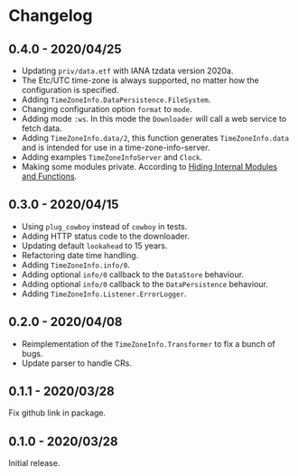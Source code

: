 # Changelog

## 0.4.0 - 2020/04/25

- Updating `priv/data.etf` with IANA tzdata version 2020a.
- The Etc/UTC time-zone is always supported, no matter how the configuration is specified.
- Adding `TimeZoneInfo.DataPersistence.FileSystem`.
- Changing configuration option `format` to `mode`.
- Adding mode `:ws`. In this mode the `Downloader` will call a web service to
  fetch data.
- Adding `TimeZoneInfo.data/2`, this function generates `TimeZoneInfo.data` and
  is intended for use in a time-zone-info-server.
- Adding examples `TimeZoneInfoServer` and `Clock`.
- Making some modules private. According to [Hiding Internal Modules and Functions](https://hexdocs.pm/elixir/master/writing-documentation.html#hiding-internal-modules-and-functions).

## 0.3.0 - 2020/04/15

- Using `plug_cowboy` instead of `cowboy` in tests.
- Adding HTTP status code to the downloader.
- Updating default `lookahead` to 15 years.
- Refactoring date time handling.
- Adding `TimeZoneInfo.info/0`.
- Adding optional `info/0` callback to the `DataStore` behaviour.
- Adding optional `info/0` callback to the `DataPersistence` behaviour.
- Adding `TimeZoneInfo.Listener.ErrorLogger`.

## 0.2.0 - 2020/04/08

- Reimplementation of the `TimeZoneInfo.Transformer` to fix a bunch of bugs.
- Update parser to handle CRs.

## 0.1.1 - 2020/03/28

Fix github link in package.

## 0.1.0 - 2020/03/28

Initial release.
